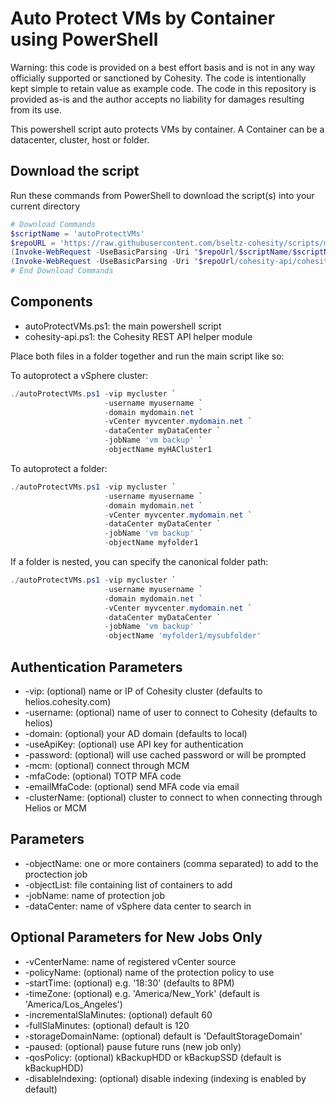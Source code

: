 # Auto Protect VMs by Container using PowerShell

Warning: this code is provided on a best effort basis and is not in any way officially supported or sanctioned by Cohesity. The code is intentionally kept simple to retain value as example code. The code in this repository is provided as-is and the author accepts no liability for damages resulting from its use.

This powershell script auto protects VMs by container. A Container can be a datacenter, cluster, host or folder.

## Download the script

Run these commands from PowerShell to download the script(s) into your current directory

```powershell
# Download Commands
$scriptName = 'autoProtectVMs'
$repoURL = 'https://raw.githubusercontent.com/bseltz-cohesity/scripts/master/powershell'
(Invoke-WebRequest -UseBasicParsing -Uri "$repoUrl/$scriptName/$scriptName.ps1").content | Out-File "$scriptName.ps1"; (Get-Content "$scriptName.ps1") | Set-Content "$scriptName.ps1"
(Invoke-WebRequest -UseBasicParsing -Uri "$repoUrl/cohesity-api/cohesity-api.ps1").content | Out-File cohesity-api.ps1; (Get-Content cohesity-api.ps1) | Set-Content cohesity-api.ps1
# End Download Commands
```

## Components

* autoProtectVMs.ps1: the main powershell script
* cohesity-api.ps1: the Cohesity REST API helper module

Place both files in a folder together and run the main script like so:

To autoprotect a vSphere cluster:

```powershell
./autoProtectVMs.ps1 -vip mycluster `
                     -username myusername `
                     -domain mydomain.net `
                     -vCenter myvcenter.mydomain.net `
                     -dataCenter myDataCenter `
                     -jobName 'vm backup' `
                     -objectName myHACluster1
```

To autoprotect a folder:

```powershell
./autoProtectVMs.ps1 -vip mycluster `
                     -username myusername `
                     -domain mydomain.net `
                     -vCenter myvcenter.mydomain.net `
                     -dataCenter myDataCenter `
                     -jobName 'vm backup' `
                     -objectName myfolder1
```

If a folder is nested, you can specify the canonical folder path:

```powershell
./autoProtectVMs.ps1 -vip mycluster `
                     -username myusername `
                     -domain mydomain.net `
                     -vCenter myvcenter.mydomain.net `
                     -dataCenter myDataCenter `
                     -jobName 'vm backup' `
                     -objectName 'myfolder1/mysubfolder'
```

## Authentication Parameters

* -vip: (optional) name or IP of Cohesity cluster (defaults to helios.cohesity.com)
* -username: (optional) name of user to connect to Cohesity (defaults to helios)
* -domain: (optional) your AD domain (defaults to local)
* -useApiKey: (optional) use API key for authentication
* -password: (optional) will use cached password or will be prompted
* -mcm: (optional) connect through MCM
* -mfaCode: (optional) TOTP MFA code
* -emailMfaCode: (optional) send MFA code via email
* -clusterName: (optional) cluster to connect to when connecting through Helios or MCM

## Parameters

* -objectName: one or more containers (comma separated) to add to the proctection job
* -objectList: file containing list of containers to add
* -jobName: name of protection job
* -dataCenter: name of vSphere data center to search in

## Optional Parameters for New Jobs Only

* -vCenterName: name of registered vCenter source
* -policyName: (optional) name of the protection policy to use
* -startTime: (optional) e.g. '18:30' (defaults to 8PM)
* -timeZone: (optional) e.g. 'America/New_York' (default is 'America/Los_Angeles')
* -incrementalSlaMinutes: (optional) default 60
* -fullSlaMinutes: (optional) default is 120
* -storageDomainName: (optional) default is 'DefaultStorageDomain'
* -paused: (optional) pause future runs (new job only)
* -qosPolicy: (optional) kBackupHDD or kBackupSSD (default is kBackupHDD)
* -disableIndexing: (optional) disable indexing (indexing is enabled by default)
